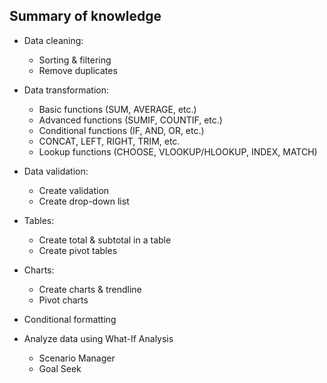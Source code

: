 ## Summary of knowledge
- Data cleaning:
  + Sorting & filtering
  + Remove duplicates
    
- Data transformation:
  + Basic functions (SUM, AVERAGE, etc.)
  + Advanced functions (SUMIF, COUNTIF, etc.)
  + Conditional functions (IF, AND, OR, etc.)
  + CONCAT, LEFT, RIGHT, TRIM, etc.
  + Lookup functions (CHOOSE, VLOOKUP/HLOOKUP, INDEX, MATCH)
    
- Data validation:
  + Create validation
  + Create drop-down list
  
- Tables:
  + Create total & subtotal in a table
  + Create pivot tables
    
- Charts:
  + Create charts & trendline
  + Pivot charts
    
- Conditional formatting
  
- Analyze data using What-If Analysis
  + Scenario Manager
  + Goal Seek
